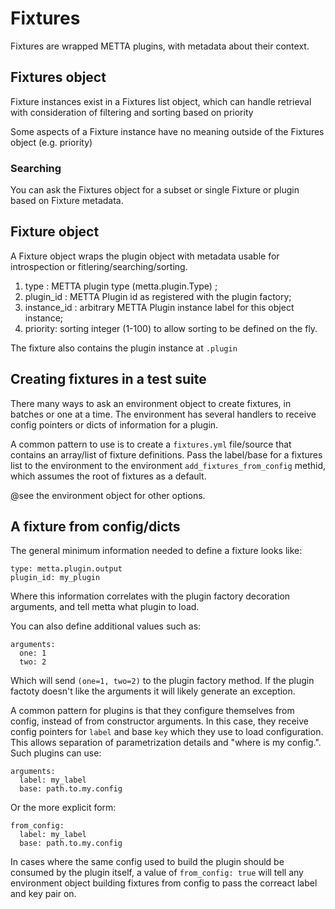 # Fixtures

Fixtures are wrapped METTA plugins, with metadata about their context.

## Fixtures object

Fixture instances exist in a Fixtures list object, which can handle retrieval
with consideration of filtering and sorting based on priority

Some aspects of a Fixture instance have no meaning outside of the Fixtures object
(e.g. priority)

### Searching

You can ask the Fixtures object for a subset or single Fixture or plugin based
on Fixture metadata.

## Fixture object

A Fixture object wraps the plugin object with metadata usable for introspection
or fitlering/searching/sorting.

1. type : METTA plugin type (metta.plugin.Type) ;
2. plugin_id : METTA Plugin id as registered with the plugin factory;
3. instance_id : arbitrary METTA Plugin instance label for this object instance;
4. priority: sorting integer (1-100) to allow sorting to be defined on the fly.

The fixture also contains the plugin instance at `.plugin`

## Creating fixtures in a test suite


There many ways to ask an environment object to create fixtures, in batches or
one at a time.  The environment has several handlers to receive config pointers
or dicts of information for a plugin.

A common pattern to use is to create a `fixtures.yml` file/source that contains
an array/list of fixture definitions.  Pass the label/base for a fixtures list
to the environment to the environment `add_fixtures_from_config` methid, which
assumes the root of fixtures as a default.

@see the environment object for other options.

## A fixture from config/dicts

The general minimum information needed to define a fixture looks like:
```
type: metta.plugin.output
plugin_id: my_plugin
```

Where this information correlates with the plugin factory decoration arguments,
and tell metta what plugin to load.

You can also define additional values such as:

```
arguments:
  one: 1
  two: 2
```

Which will send `(one=1, two=2)` to the plugin factory method.  If the plugin
factoty doesn't like the arguments it will likely generate an exception.

A common pattern for plugins is that they configure themselves from config,
instead of from constructor arguments.  In this case, they receive config pointers
for `label` and base `key` which they use to load configuration.  This allows
separation of parametrization details and "where is my config.".
Such plugins can use:
```
arguments:
  label: my_label
  base: path.to.my.config
```
Or the more explicit form:
```
from_config:
  label: my_label
  base: path.to.my.config
```

In cases where the same config used to build the plugin should be consumed by the
plugin itself, a value of `from_config: true` will tell any environment object
building fixtures from config to pass the correact label and key pair on.
